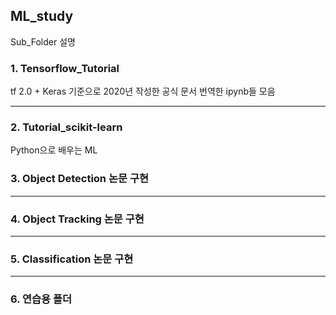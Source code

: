 ## ML_study

Sub_Folder 설명

### 1. Tensorflow_Tutorial 

tf 2.0 + Keras 기준으로 2020년 작성한 공식 문서 번역한 ipynb들 모음

***

### 2. Tutorial_scikit-learn 

Python으로 배우는 ML

### 3. Object Detection 논문 구현

***

### 4. Object Tracking 논문 구현

***

### 5. Classification 논문 구현

***

### 6. 연습용 폴더
